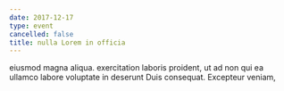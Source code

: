 ```yaml
---
date: 2017-12-17
type: event
cancelled: false
title: nulla Lorem in officia
---
```

eiusmod magna aliqua. exercitation laboris proident, ut ad non qui ea ullamco labore voluptate in deserunt Duis consequat. Excepteur veniam,